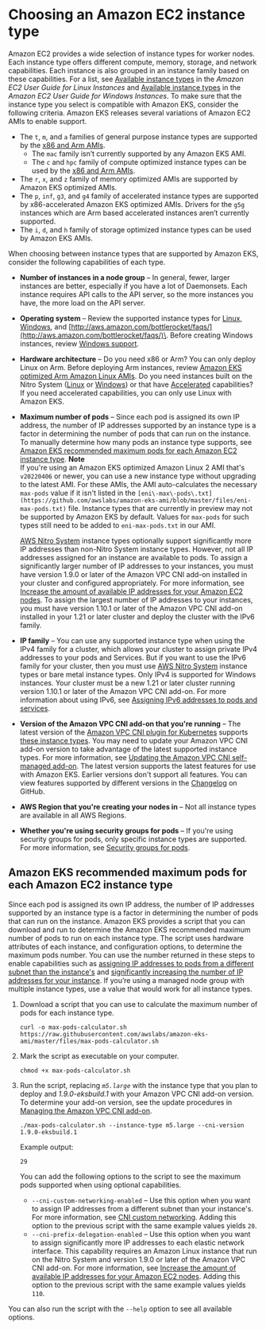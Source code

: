 # Choosing an Amazon EC2 instance type<a name="choosing-instance-type"></a>

Amazon EC2 provides a wide selection of instance types for worker nodes\. Each instance type offers different compute, memory, storage, and network capabilities\. Each instance is also grouped in an instance family based on these capabilities\. For a list, see [Available instance types](https://docs.aws.amazon.com/AWSEC2/latest/UserGuide/instance-types.html#AvailableInstanceTypes) in the *Amazon EC2 User Guide for Linux Instances* and [Available instance types](https://docs.aws.amazon.com/AWSEC2/latest/WindowsGuide/instance-types.html#AvailableInstanceTypes) in the *Amazon EC2 User Guide for Windows Instances*\. To make sure that the instance type you select is compatible with Amazon EKS, consider the following criteria\. Amazon EKS releases several variations of Amazon EC2 AMIs to enable support\.
+ The `t`, `m`, and `a` families of general purpose instance types are supported by the [x86 and Arm AMIs](eks-optimized-ami.md)\.
  + The `mac` family isn’t currently supported by any Amazon EKS AMI\.
  + The `c` and `hpc` family of compute optimized instance types can be used by the [x86 and Arm AMIs](eks-optimized-ami.md)\.
+ The `r`, `x`, and `z` family of memory optimized AMIs are supported by Amazon EKS optimized AMIs\.
+ The `p`, `inf`, `g3`, and `g4` family of accelerated instance types are supported by x86\-accelerated Amazon EKS optimized AMIs\. Drivers for the `g5g` instances which are Arm based accelerated instances aren’t currently supported\.
+ The `i`, `d`, and `h` family of storage optimized instance types can be used by Amazon EKS AMIs\. 

When choosing between instance types that are supported by Amazon EKS, consider the following capabilities of each type\.
+ **Number of instances in a node group** – In general, fewer, larger instances are better, especially if you have a lot of Daemonsets\. Each instance requires API calls to the API server, so the more instances you have, the more load on the API server\.
+ **Operating system** – Review the supported instance types for [Linux](https://docs.aws.amazon.com/AWSEC2/latest/UserGuide/instance-types.html), [Windows](https://docs.aws.amazon.com/AWSEC2/latest/WindowsGuide/instance-types.html), and [http://aws.amazon.com/bottlerocket/faqs/](http://aws.amazon.com/bottlerocket/faqs/)\. Before creating Windows instances, review [Windows support](windows-support.md)\.
+ **Hardware architecture** – Do you need x86 or Arm? You can only deploy Linux on Arm\. Before deploying Arm instances, review [Amazon EKS optimized Arm Amazon Linux AMIs](eks-optimized-ami.md#arm-ami)\. Do you need instances built on the Nitro System \([Linux](https://docs.aws.amazon.com/AWSEC2/latest/UserGuide/instance-types.html#ec2-nitro-instances) or [Windows](https://docs.aws.amazon.com/AWSEC2/latest/WindowsGuide/instance-types.html#ec2-nitro-instances)\) or that have [Accelerated](https://docs.aws.amazon.com/AWSEC2/latest/WindowsGuide/accelerated-computing-instances.html) capabilities? If you need accelerated capabilities, you can only use Linux with Amazon EKS\.
+ **Maximum number of pods** – Since each pod is assigned its own IP address, the number of IP addresses supported by an instance type is a factor in determining the number of pods that can run on the instance\. To manually determine how many pods an instance type supports, see [Amazon EKS recommended maximum pods for each Amazon EC2 instance type](#determine-max-pods)\.
**Note**  
If you're using an Amazon EKS optimized Amazon Linux 2 AMI that's `v20220406` or newer, you can use a new instance type without upgrading to the latest AMI\. For these AMIs, the AMI auto\-calculates the necessary `max-pods` value if it isn't listed in the `[eni\-max\-pods\.txt](https://github.com/awslabs/amazon-eks-ami/blob/master/files/eni-max-pods.txt)` file\. Instance types that are currently in preview may not be supported by Amazon EKS by default\. Values for `max-pods` for such types still need to be added to `eni-max-pods.txt` in our AMI\.

  [AWS Nitro System](http://aws.amazon.com/ec2/nitro/) instance types optionally support significantly more IP addresses than non\-Nitro System instance types\. However, not all IP addresses assigned for an instance are available to pods\. To assign a significantly larger number of IP addresses to your instances, you must have version 1\.9\.0 or later of the Amazon VPC CNI add\-on installed in your cluster and configured appropriately\. For more information, see [Increase the amount of available IP addresses for your Amazon EC2 nodes](cni-increase-ip-addresses.md)\. To assign the largest number of IP addresses to your instances, you must have version 1\.10\.1 or later of the Amazon VPC CNI add\-on installed in your 1\.21 or later cluster and deploy the cluster with the IPv6 family\.
+ **IP family** – You can use any supported instance type when using the IPv4 family for a cluster, which allows your cluster to assign private IPv4 addresses to your pods and Services\. But if you want to use the IPv6 family for your cluster, then you must use [AWS Nitro System](http://aws.amazon.com/ec2/nitro/) instance types or bare metal instance types\. Only IPv4 is supported for Windows instances\. Your cluster must be a new 1\.21 or later cluster running version 1\.10\.1 or later of the Amazon VPC CNI add\-on\. For more information about using IPv6, see [Assigning IPv6 addresses to pods and services](cni-ipv6.md)\. 
+ **Version of the Amazon VPC CNI add\-on that you're running** – The latest version of the [Amazon VPC CNI plugin for Kubernetes](https://github.com/aws/amazon-vpc-cni-k8s) supports [these instance types](https://github.com/aws/amazon-vpc-cni-k8s/blob/release-1.11/pkg/awsutils/vpc_ip_resource_limit.go)\. You may need to update your Amazon VPC CNI add\-on version to take advantage of the latest supported instance types\. For more information, see [Updating the Amazon VPC CNI self\-managed add\-on](managing-vpc-cni.md#updating-vpc-cni-add-on)\. The latest version supports the latest features for use with Amazon EKS\. Earlier versions don't support all features\. You can view features supported by different versions in the [Changelog](https://github.com/aws/amazon-vpc-cni-k8s/blob/master/CHANGELOG.md) on GitHub\.
+ **AWS Region that you're creating your nodes in** – Not all instance types are available in all AWS Regions\.
+ **Whether you're using security groups for pods** – If you're using security groups for pods, only specific instance types are supported\. For more information, see [Security groups for pods](security-groups-for-pods.md)\.

## Amazon EKS recommended maximum pods for each Amazon EC2 instance type<a name="determine-max-pods"></a>

Since each pod is assigned its own IP address, the number of IP addresses supported by an instance type is a factor in determining the number of pods that can run on the instance\. Amazon EKS provides a script that you can download and run to determine the Amazon EKS recommended maximum number of pods to run on each instance type\. The script uses hardware attributes of each instance, and configuration options, to determine the maximum pods number\. You can use the number returned in these steps to enable capabilities such as [assigning IP addresses to pods from a different subnet than the instance's](cni-custom-network.md) and [significantly increasing the number of IP addresses for your instance](cni-increase-ip-addresses.md)\. If you’re using a managed node group with multiple instance types, use a value that would work for all instance types\.

1. Download a script that you can use to calculate the maximum number of pods for each instance type\.

   ```
   curl -o max-pods-calculator.sh https://raw.githubusercontent.com/awslabs/amazon-eks-ami/master/files/max-pods-calculator.sh
   ```

1. Mark the script as executable on your computer\.

   ```
   chmod +x max-pods-calculator.sh
   ```

1. Run the script, replacing *`m5.large`* with the instance type that you plan to deploy and *1\.9\.0\-eksbuild\.1* with your Amazon VPC CNI add\-on version\. To determine your add\-on version, see the update procedures in [Managing the Amazon VPC CNI add\-on](managing-vpc-cni.md)\.

   ```
   ./max-pods-calculator.sh --instance-type m5.large --cni-version 1.9.0-eksbuild.1
   ```

   Example output:

   ```
   29
   ```

   You can add the following options to the script to see the maximum pods supported when using optional capabilities\.
   +  `--cni-custom-networking-enabled` – Use this option when you want to assign IP addresses from a different subnet than your instance's\. For more information, see [CNI custom networking](cni-custom-network.md)\. Adding this option to the previous script with the same example values yields `20`\.
   + `--cni-prefix-delegation-enabled` – Use this option when you want to assign significantly more IP addresses to each elastic network interface\. This capability requires an Amazon Linux instance that run on the Nitro System and version 1\.9\.0 or later of the Amazon VPC CNI add\-on\. For more information, see [Increase the amount of available IP addresses for your Amazon EC2 nodes](cni-increase-ip-addresses.md)\. Adding this option to the previous script with the same example values yields `110`\.

You can also run the script with the `--help` option to see all available options\.